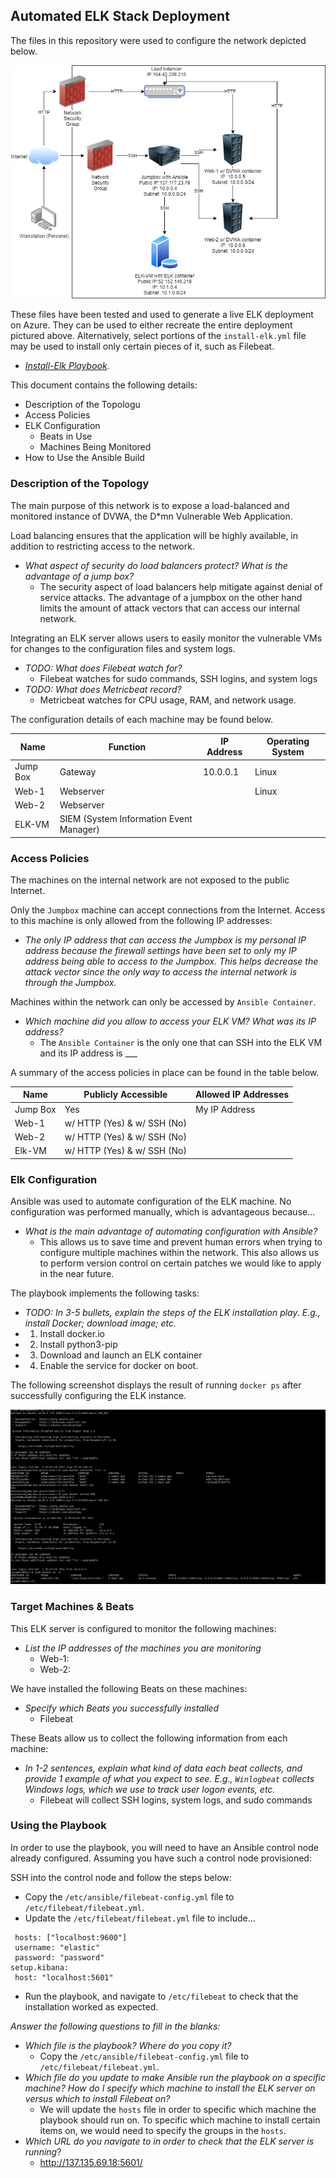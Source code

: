 ## Automated ELK Stack Deployment

The files in this repository were used to configure the network depicted below.

![TODO: Update the path with the name of your diagram](Diagram/cloud_diagram.png)

These files have been tested and used to generate a live ELK deployment on Azure. They can be used to either recreate the entire deployment pictured above. Alternatively, select portions of the `install-elk.yml` file may be used to install only certain pieces of it, such as Filebeat.

  - _[Install-Elk Playbook](Ansible/install-elk.yml)._

This document contains the following details:
- Description of the Topologu
- Access Policies
- ELK Configuration
  - Beats in Use
  - Machines Being Monitored
- How to Use the Ansible Build


### Description of the Topology

The main purpose of this network is to expose a load-balanced and monitored instance of DVWA, the D*mn Vulnerable Web Application.

Load balancing ensures that the application will be highly available, in addition to restricting access to the network.
- _What aspect of security do load balancers protect? What is the advantage of a jump box?_
  - The security aspect of load balancers help mitigate against denial of service attacks. The advantage of a jumpbox on the other hand limits the amount of attack vectors that can access our internal network. 

Integrating an ELK server allows users to easily monitor the vulnerable VMs for changes to the configuration files and system logs.
- _TODO: What does Filebeat watch for?_
  - Filebeat watches for sudo commands, SSH logins, and system logs 
- _TODO: What does Metricbeat record?_
  - Metricbeat watches for CPU usage, RAM, and network usage.

The configuration details of each machine may be found below.

| Name     | Function | IP Address | Operating System |
|----------|----------|------------|------------------|
| Jump Box | Gateway  | 10.0.0.1   | Linux            |
| Web-1     | Webserver          |            | Linux                 |
| Web-2     | Webserver         |            |                  |
| ELK-VM    | SIEM (System Information Event Manager)  |            |                  |

### Access Policies

The machines on the internal network are not exposed to the public Internet. 

Only the `Jumpbox` machine can accept connections from the Internet. Access to this machine is only allowed from the following IP addresses:
- _The only IP address that can access the Jumpbox is my personal IP address because the firewall settings have been set to only my IP address being able to access to the Jumpbox. This helps decrease the attack vector since the only way to access the internal network is through the Jumpbox._

Machines within the network can only be accessed by `Ansible Container`.
- _Which machine did you allow to access your ELK VM? What was its IP address?_
  - The `Ansible Container` is the only one that can SSH into the ELK VM and its IP address is ___

A summary of the access policies in place can be found in the table below.

| Name     | Publicly Accessible | Allowed IP Addresses |
|----------|---------------------|----------------------|
| Jump Box | Yes              | My IP Address   |
| Web-1  | w/ HTTP (Yes) & w/ SSH (No)                   |                      |
| Web-2          | w/ HTTP (Yes) & w/ SSH (No)                     |                      |
| Elk-VM         | w/ HTTP (Yes) & w/ SSH (No)                     |                      |

### Elk Configuration

Ansible was used to automate configuration of the ELK machine. No configuration was performed manually, which is advantageous because...
- _What is the main advantage of automating configuration with Ansible?_
  - This allows us to save time and prevent human errors when trying to configure multiple machines within the network. This also allows us to perform version control on certain patches we would like to apply in the near future. 

The playbook implements the following tasks:
- _TODO: In 3-5 bullets, explain the steps of the ELK installation play. E.g., install Docker; download image; etc._
- 1. Install docker.io
- 2. Install python3-pip
- 3. Download and launch an ELK container
- 4. Enable the service for docker on boot.

The following screenshot displays the result of running `docker ps` after successfully configuring the ELK instance.

![Docker ps output](Diagram/docker.PNG)

### Target Machines & Beats
This ELK server is configured to monitor the following machines:
- _List the IP addresses of the machines you are monitoring_
  -  Web-1:
  -  Web-2:

We have installed the following Beats on these machines:
- _Specify which Beats you successfully installed_
  - Filebeat

These Beats allow us to collect the following information from each machine:
- _In 1-2 sentences, explain what kind of data each beat collects, and provide 1 example of what you expect to see. E.g., `Winlogbeat` collects Windows logs, which we use to track user logon events, etc._
  - Filebeat will collect SSH logins, system logs, and sudo commands 

### Using the Playbook
In order to use the playbook, you will need to have an Ansible control node already configured. Assuming you have such a control node provisioned: 

SSH into the control node and follow the steps below:
- Copy the `/etc/ansible/filebeat-config.yml` file to `/etc/filebeat/filebeat.yml`.
- Update the `/etc/filebeat/filebeat.yml` file to include...
 ```output.elasticsearch:
  hosts: ["localhost:9600"]
  username: "elastic"
  password: "password"
setup.kibana:
  host: "localhost:5601"
```
- Run the playbook, and navigate to `/etc/filebeat` to check that the installation worked as expected.

_Answer the following questions to fill in the blanks:_
- _Which file is the playbook? Where do you copy it?_
  - Copy the `/etc/ansible/filebeat-config.yml` file to `/etc/filebeat/filebeat.yml`.
- _Which file do you update to make Ansible run the playbook on a specific machine? How do I specify which machine to install the ELK server on versus which to install Filebeat on?_
  - We will update the `hosts` file in order to specific which machine the playbook should run on. To specific which machine to install certain items on, we would need to specify the groups in the `hosts`.
- _Which URL do you navigate to in order to check that the ELK server is running_?
   - http://137.135.69.18:5601/

